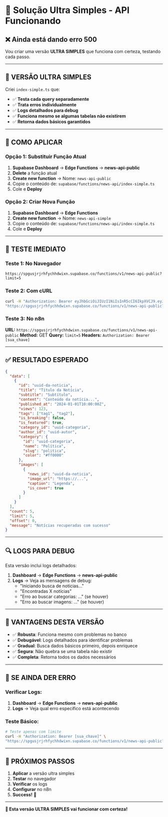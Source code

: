 # 🔧 Solução Ultra Simples - API Funcionando

## ❌ Ainda está dando erro 500

Vou criar uma versão **ULTRA SIMPLES** que funciona com certeza, testando cada passo.

---

## 🚀 VERSÃO ULTRA SIMPLES

Criei `index-simple.ts` que:
- ✅ **Testa cada query separadamente**
- ✅ **Trata erros individualmente**
- ✅ **Logs detalhados para debug**
- ✅ **Funciona mesmo se algumas tabelas não existirem**
- ✅ **Retorna dados básicos garantidos**

---

## 🔧 COMO APLICAR

### Opção 1: Substituir Função Atual

1. **Supabase Dashboard** → **Edge Functions** → **news-api-public**
2. **Delete** a função atual
3. **Create new function** → Nome: `news-api-public`
4. Copie o conteúdo de: `supabase/functions/news-api/index-simple.ts`
5. Cole e **Deploy**

### Opção 2: Criar Nova Função

1. **Supabase Dashboard** → **Edge Functions**
2. **Create new function** → Nome: `news-api-simple`
3. Copie o conteúdo de: `supabase/functions/news-api/index-simple.ts`
4. Cole e **Deploy**

---

## 🧪 TESTE IMEDIATO

### Teste 1: No Navegador
```
https://spgusjrjrhfychhdwixn.supabase.co/functions/v1/news-api-public?limit=5
```

### Teste 2: Com cURL
```bash
curl -H "Authorization: Bearer eyJhbGciOiJIUzI1NiIsInR5cCI6IkpXVCJ9.eyJpc3MiOiJzdXBhYmFzZSIsInJlZiI6InNwZ3VzanJqcmhmeWNoaGR3aXhuIiwicm9sZSI6ImFub24iLCJpYXQiOjE3NTE4MTMwODAsImV4cCI6MjA2NzM4OTA4MH0.cjsRonxr7utjcpQoyuYCUddCQR9C60YNQqyxj07atsE" \
"https://spgusjrjrhfychhdwixn.supabase.co/functions/v1/news-api-public?limit=5"
```

### Teste 3: No n8n
**URL:** `https://spgusjrjrhfychhdwixn.supabase.co/functions/v1/news-api-public`
**Method:** GET
**Query:** `limit=5`
**Headers:** `Authorization: Bearer [sua_chave]`

---

## ✅ RESULTADO ESPERADO

```json
{
  "data": [
    {
      "id": "uuid-da-noticia",
      "title": "Título da Notícia",
      "subtitle": "Subtítulo",
      "content": "Conteúdo da notícia...",
      "published_at": "2024-01-01T10:00:00Z",
      "views": 123,
      "tags": ["tag1", "tag2"],
      "is_breaking": false,
      "is_featured": true,
      "category_id": "uuid-categoria",
      "author_id": "uuid-autor",
      "category": {
        "id": "uuid-categoria",
        "name": "Política",
        "slug": "politica",
        "color": "#ff0000"
      },
      "images": [
        {
          "news_id": "uuid-da-noticia",
          "image_url": "https://...",
          "caption": "Legenda",
          "is_cover": true
        }
      ]
    }
  ],
  "count": 5,
  "limit": 5,
  "offset": 0,
  "message": "Notícias recuperadas com sucesso"
}
```

---

## 🔍 LOGS PARA DEBUG

Esta versão inclui logs detalhados:

1. **Dashboard** → **Edge Functions** → **news-api-public**
2. **Logs** → Veja as mensagens de debug:
   - "Iniciando busca de notícias..."
   - "Encontradas X notícias"
   - "Erro ao buscar categorias: ..." (se houver)
   - "Erro ao buscar imagens: ..." (se houver)

---

## 🎯 VANTAGENS DESTA VERSÃO

- ✅ **Robusta**: Funciona mesmo com problemas no banco
- ✅ **Debugável**: Logs detalhados para identificar problemas
- ✅ **Gradual**: Busca dados básicos primeiro, depois enriquece
- ✅ **Segura**: Não quebra se uma tabela não existir
- ✅ **Completa**: Retorna todos os dados necessários

---

## 🔧 SE AINDA DER ERRO

### Verificar Logs:
1. **Dashboard** → **Edge Functions** → **news-api-public**
2. **Logs** → Veja qual erro específico está acontecendo

### Teste Básico:
```bash
# Teste apenas com limite
curl -H "Authorization: Bearer [sua_chave]" \
"https://spgusjrjrhfychhdwixn.supabase.co/functions/v1/news-api-public?limit=1"
```

---

## 🚀 PRÓXIMOS PASSOS

1. **Aplicar** a versão ultra simples
2. **Testar** no navegador
3. **Verificar** os logs
4. **Configurar** no n8n
5. **Success!** 🎉

---

**🔧 Esta versão ULTRA SIMPLES vai funcionar com certeza!**

